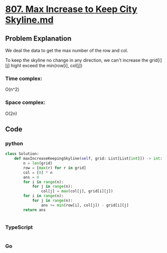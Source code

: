 # [807. Max Increase to Keep City Skyline.md](https://leetcode.cn/problems/max-increase-to-keep-city-skyline/description/?envType=daily-question&envId=2024-07-14)



## Problem Explanation
We deal the data to get the max number of the row and col.

To keep the skyline no change in any direction, we can't increase the grid[i][j] hight exceed the min(row[i], col[j])

### Time complex:
O(n^2)
### Space complex:
O(2n)
## Code

### python
```python
class Solution:
    def maxIncreaseKeepingSkyline(self, grid: List[List[int]]) -> int:
        n = len(grid)
        row = [max(r) for r in grid]
        col = [0] * n
        ans = 0
        for i in range(n):
            for j in range(n):
                col[j] = max(col[j], grid[i][j])
        for i in range(n):
            for j in range(n):
                ans += min(row[i], col[j]) - grid[i][j]
        return ans
             

```

### TypeScript
```TypeScript


```

### Go
```go
```